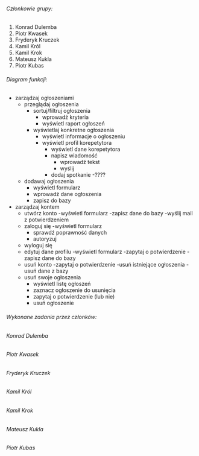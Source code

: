 ###### Członkowie grupy:
1. Konrad Dulemba
2. Piotr Kwasek
3. Fryderyk Kruczek
4. Kamil Król
5. Kamil Krok
6. Mateusz Kukla
7. Piotr Kubas

###### Diagram funkcji:
- zarządzaj ogłoszeniami
    - przeglądaj ogłoszenia
        - sortuj/filtruj ogłoszenia
            - wprowadź kryteria
            - wyświetl raport ogłoszeń
        - wyświetlaj konkretne ogłoszenia
            - wyświetl informacje o ogłoszeniu
            - wyświetl profil korepetytora
                - wyświetl dane korepetytora
                - napisz wiadomość
                    - wprowadź tekst
                    - wyślij 
                - dodaj spotkanie
                    -????
    - dodawaj ogłoszenia
        - wyświetl formularz
        - wprowadź dane ogłoszenia
        - zapisz do bazy
- zarządzaj kontem
    - utwórz konto
        -wyświetl formularz
        -zapisz dane do bazy
        -wyślij mail z potwierdzeniem
    - zaloguj się
        -wyświetl formularz
        - sprawdź poprawność danych
        - autoryzuj
    - wyloguj się
    - edytuj dane profilu
        -wyświetl formularz
        -zapytaj o potwierdzenie
        -zapisz dane do bazy
    - usuń konto
        -zapytaj o potwierdzenie
        -usuń istniejące ogłoszenia
        -usuń dane z bazy
    - usuń swoje ogłoszenia
        - wyświetl listę ogłoszeń
        - zaznacz ogłoszenie do usunięcia
        - zapytaj o potwierdzenie (lub nie)
        - usuń ogłoszenie

		
###### Wykonane zadania przez członków:
###### Konrad Dulemba

###### Piotr Kwasek

###### Fryderyk Kruczek

###### Kamil Król

###### Kamil Krok

###### Mateusz Kukla

###### Piotr Kubas
